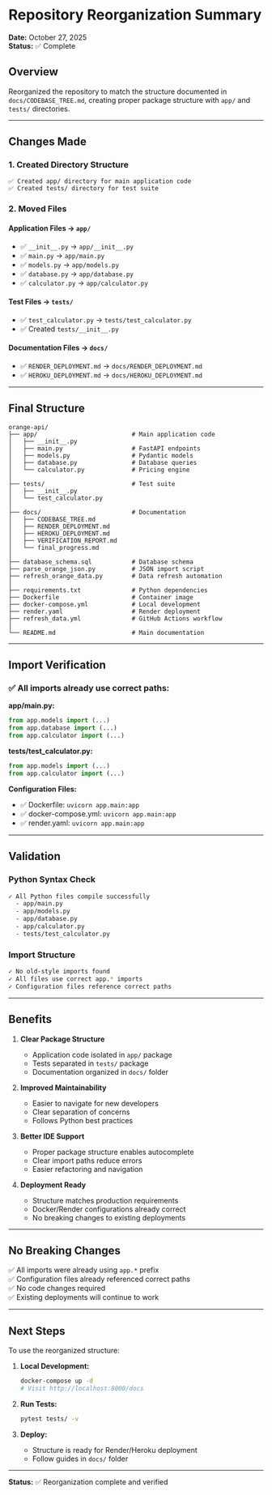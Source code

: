 # Repository Reorganization Summary

**Date:** October 27, 2025  
**Status:** ✅ Complete

## Overview

Reorganized the repository to match the structure documented in `docs/CODEBASE_TREE.md`, creating proper package structure with `app/` and `tests/` directories.

---

## Changes Made

### 1. Created Directory Structure

```
✅ Created app/ directory for main application code
✅ Created tests/ directory for test suite
```

### 2. Moved Files

#### Application Files → `app/`
- ✅ `__init__.py` → `app/__init__.py`
- ✅ `main.py` → `app/main.py`
- ✅ `models.py` → `app/models.py`
- ✅ `database.py` → `app/database.py`
- ✅ `calculator.py` → `app/calculator.py`

#### Test Files → `tests/`
- ✅ `test_calculator.py` → `tests/test_calculator.py`
- ✅ Created `tests/__init__.py`

#### Documentation Files → `docs/`
- ✅ `RENDER_DEPLOYMENT.md` → `docs/RENDER_DEPLOYMENT.md`
- ✅ `HEROKU_DEPLOYMENT.md` → `docs/HEROKU_DEPLOYMENT.md`

---

## Final Structure

```
orange-api/
├── app/                          # Main application code
│   ├── __init__.py
│   ├── main.py                   # FastAPI endpoints
│   ├── models.py                 # Pydantic models
│   ├── database.py               # Database queries
│   └── calculator.py             # Pricing engine
│
├── tests/                        # Test suite
│   ├── __init__.py
│   └── test_calculator.py
│
├── docs/                         # Documentation
│   ├── CODEBASE_TREE.md
│   ├── RENDER_DEPLOYMENT.md
│   ├── HEROKU_DEPLOYMENT.md
│   ├── VERIFICATION_REPORT.md
│   └── final_progress.md
│
├── database_schema.sql           # Database schema
├── parse_orange_json.py          # JSON import script
├── refresh_orange_data.py        # Data refresh automation
│
├── requirements.txt              # Python dependencies
├── Dockerfile                    # Container image
├── docker-compose.yml            # Local development
├── render.yaml                   # Render deployment
├── refresh_data.yml              # GitHub Actions workflow
│
└── README.md                     # Main documentation
```

---

## Import Verification

### ✅ All imports already use correct paths:

**app/main.py:**
```python
from app.models import (...)
from app.database import (...)
from app.calculator import (...)
```

**tests/test_calculator.py:**
```python
from app.models import (...)
from app.calculator import (...)
```

**Configuration Files:**
- ✅ Dockerfile: `uvicorn app.main:app`
- ✅ docker-compose.yml: `uvicorn app.main:app`
- ✅ render.yaml: `uvicorn app.main:app`

---

## Validation

### Python Syntax Check
```bash
✓ All Python files compile successfully
  - app/main.py
  - app/models.py
  - app/database.py
  - app/calculator.py
  - tests/test_calculator.py
```

### Import Structure
```bash
✓ No old-style imports found
✓ All files use correct app.* imports
✓ Configuration files reference correct paths
```

---

## Benefits

1. **Clear Package Structure**
   - Application code isolated in `app/` package
   - Tests separated in `tests/` package
   - Documentation organized in `docs/` folder

2. **Improved Maintainability**
   - Easier to navigate for new developers
   - Clear separation of concerns
   - Follows Python best practices

3. **Better IDE Support**
   - Proper package structure enables autocomplete
   - Clear import paths reduce errors
   - Easier refactoring and navigation

4. **Deployment Ready**
   - Structure matches production requirements
   - Docker/Render configurations already correct
   - No breaking changes to existing deployments

---

## No Breaking Changes

✅ All imports were already using `app.*` prefix  
✅ Configuration files already referenced correct paths  
✅ No code changes required  
✅ Existing deployments will continue to work  

---

## Next Steps

To use the reorganized structure:

1. **Local Development:**
   ```bash
   docker-compose up -d
   # Visit http://localhost:8000/docs
   ```

2. **Run Tests:**
   ```bash
   pytest tests/ -v
   ```

3. **Deploy:**
   - Structure is ready for Render/Heroku deployment
   - Follow guides in `docs/` folder

---

**Status:** ✅ Reorganization complete and verified


